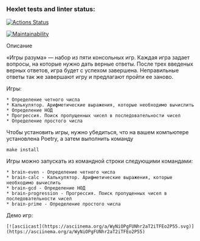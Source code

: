 ### Hexlet tests and linter status:
[![Actions Status](https://github.com/eaha90/python-project-49/actions/workflows/hexlet-check.yml/badge.svg)](https://github.com/eaha90/python-project-49/actions)

[![Maintainability](https://api.codeclimate.com/v1/badges/86f36ebddad41482df90/maintainability)](https://codeclimate.com/github/eaha90/python-project-49/maintainability)


Описание

«Игры разума» — набор из пяти консольных игр. Каждая игра задает вопросы, на которые нужно дать верные ответы. После трех введеных верных ответов, игра будет с успехом завершена. Неправильные ответы так же завершают игру и предлагают пройти ее заново.

Игры:

    * Определение четного числа
    * Калькулятор. Арифметические выражения, которые необходимо вычислить
    * Определение НОД
    * Прогрессия. Поиск пропущенных чисел в последовательности чисел
    * Определение простого числа

Чтобы установить игры, нужно убедиться, что на вашем компьютере установлена ​​Poetry, а затем выполнить команду

    make install
    
Игры можно запускать из командной строки следующими командами:
 
    * brain-even - Определение четного числа 
    * brain-calc - Калькулятор. Арифметические выражения, которые необходимо вычислить
    * brain-gcd - Определение НОД
    * brain-progression - Прогрессия. Поиск пропущенных чисел в последовательности чисел
    * brain-prime - Определение простого числа
 

Демо игр:
        
    [![asciicast](https://asciinema.org/a/WyNiOPgFUNhr2aT2iTFEo2P55.svg)](https://asciinema.org/a/WyNiOPgFUNhr2aT2iTFEo2P55)
        
